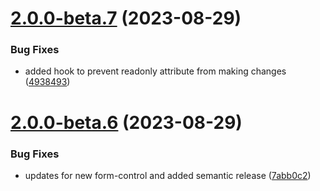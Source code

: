 # [2.0.0-beta.7](https://github.com/vue-interface/light-switch-field/compare/v2.0.0-beta.6...v2.0.0-beta.7) (2023-08-29)


### Bug Fixes

* added hook to prevent readonly attribute from making changes ([4938493](https://github.com/vue-interface/light-switch-field/commit/4938493515386d4cce73840ef1cb690f11c5b3e8))

# [2.0.0-beta.6](https://github.com/vue-interface/light-switch-field/compare/v2.0.0-beta.5...v2.0.0-beta.6) (2023-08-29)


### Bug Fixes

* updates for new form-control and added semantic release ([7abb0c2](https://github.com/vue-interface/light-switch-field/commit/7abb0c255efe757561f830a156c304ebfa284e7b))
